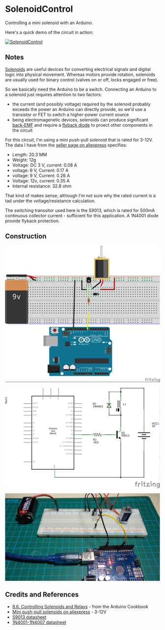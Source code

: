 # SolenoidControl

Controlling a mini solenoid with an Arduino.

Here's a quick demo of the circuit in action:

[![SolenoidControl](http://img.youtube.com/vi/CDqSoQETEIg/0.jpg)](http://www.youtube.com/watch?v=CDqSoQETEIg)

## Notes

[Solenoids](https://en.wikipedia.org/?title=Solenoid) are useful devices for converting electrical signals and digital logic into
physical movement. Whereas motors provide rotation, solenoids  are usually used for binary control
(valves on or off, locks engaged or free).

So we basically need the Arduino to be a switch. Connecting an Arduino to a solenoid just requires attention to two factors:
* the current (and possibly voltage) required by the solenoid probably exceeds the power an Arduino can directly provide, so we'd use a transistor or FET to switch a higher-power current source
* being electromagenetic devices, solenoids can produce significant [back-EMF](https://en.wikipedia.org/wiki/Counter-electromotive_force) and require a [flyback diode](https://en.wikipedia.org/wiki/Flyback_diode) to proect other components in the circuit

For this circuit, I'm using a mini push-pull solenoid that is rated for 3-12V. The data I have from the
[seller page on aliexpress](http://www.aliexpress.com/item/5pcs-mini-DC3-12V-Push-Pull-Type-Solenoid-Electromagnet-DC-Micro-Solenoid-Free-shipping/32309067252.html) specifies:
* Length: 20.3 MM
* Weight: 12g
* Voltage: DC 3 V, current: 0.08 A
* voltage: 6 V, Current: 0.17 A
* voltage: 9 V, Current: 0.26 A
* Voltage: 12v, current: 0.35 A
* Internal resistance: 32.8 ohm

That kind of makes sense, although I'm not sure why the rated current is a tad under the voltage/resistance calculation.

The switching transsitor used here is the S9013, which is rated for 500mA continuous collector current - sufficient for this application.
A 1N4001 diode provide flyback protection.


## Construction

![Breadboard](./assets/SolenoidControl_bb.jpg?raw=true)

![The Schematic](./assets/SolenoidControl_schematic.jpg?raw=true)

![The Build](./assets/SolenoidControl_build.jpg?raw=true)

## Credits and References
* [8.6. Controlling Solenoids and Relays](http://www.amazon.com/gp/product/1449313876/ref=as_li_tl?ie=UTF8&camp=1789&creative=390957&creativeASIN=1449313876&linkCode=as2&tag=itsaprli-20&linkId=5F6YF3D5RCEZYXUU) - from the Arduino Cookbook
* [Mini push-pull solenoids on aliexpress](http://www.aliexpress.com/item/5pcs-mini-DC3-12V-Push-Pull-Type-Solenoid-Electromagnet-DC-Micro-Solenoid-Free-shipping/32309067252.html) - 3-12V
* [S9013 datasheet](http://www.futurlec.com/Transistors/S9013.shtml)
* [1N4001-1N4007 datasheet](http://www.futurlec.com/Diodes/1N4001.shtml)
